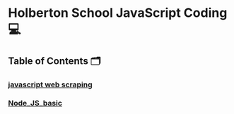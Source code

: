 # **Holberton School JavaScript Coding** :computer:

## **Table of Contents** :card_index_dividers:

### [javascript web scraping](https://github.com/Qcarvalhooliveira/holbertonschool-javascript-coding/tree/master/javascript-web_scraping)

### [Node_JS_basic](https://github.com/Qcarvalhooliveira/holbertonschool-javascript-coding/tree/master/Node_JS_basic)
